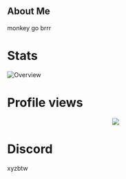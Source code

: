 ## About Me
monkey go brrr

# Stats

![Overview](https://github-readme-stats.vercel.app/api?username=xyzbtw&count_private=true&title_color=CC88BB&text_color=885566&bg_color=20,F2FBFF,E6F8FF,FFE6EB,FFF2F5)

# Profile views

<p align="center">
  <img src="https://count.getloli.com/get/@xyzbtwt?theme=gelbooru" />
</p>

# Discord
xyzbtw
